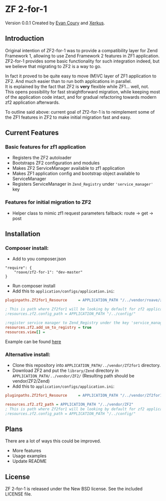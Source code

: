 # ZF 2-for-1

Version 0.0.1 Created by [Evan Coury](http://blog.evan.pro/) and [Xerkus](https://github.com/Xerkus/).

## Introduction

Original intention of ZF2-for-1 was to provide a compatibility layer for
Zend Framework 1, allowing to use Zend Framework 2 features in ZF1 application.
ZF2-for-1 provides some basic functionality for such integration indeed,
but we believe that migrating to ZF2 is a way to go.

In fact it proved to be quite easy to move (M)VC layer of ZF1 application to
ZF2. And much easier than to run both applications in parallel.  
It is explained by the fact that ZF2 is **very** flexible while ZF1... well,
not.  
This opens possibility for fast straightforward migration, while keeping
most of the application code intact, and for gradual refactoring towards modern
zf2 application afterwards.

To outline said above: current goal of Zf2-for-1 is to reimplement some of the
ZF1 features in ZF2 to make initial migration fast and easy.

## Current Features

### Basic features for zf1 application

* Registers the ZF2 autoloader
* Bootstraps ZF2 configuration and modules
* Makes ZF2 ServiceManager available to zf1 application
* Makes ZF1 application config and bootstrap object available to ServiceManager
* Registers ServiceManager in `Zend_Registry` under `'service_manager'` key

### Features for initial migration to ZF2

* Helper class to mimic zf1 request parameters fallback: route -> get -> post

## Installation

### Composer install:

* Add to you composer.json
```
"require": {
    "roave/zf2-for-1": "dev-master"
}
```

* Run composer install
* Add this to `application/configs/application.ini`:
```ini
pluginpaths.Zf2for1_Resource     = APPLICATION_PATH "/../vendor/roave/zf2-for-1/src/Zf2for1/Resource"

; This is path where Zf2for1 will be looking by default for zf2 application config
;resources.zf2.config_path = APPLICATION_PATH "/../config/"

;register service manager to Zend_Registry under the key 'service_manager'
resources.zf2.add_sm_to_registry = true
resources.view[] =
```

Example can be found [here](https://github.com/Xerkus/zf2-for-1-example)

### Alternative install:

* Clone this repository into `APPLICATION_PATH/../vendor/Zf2for1` directory.
* Download ZF2 and put the `library/Zend` directory in `APPLICATION_PATH/../vendor/ZF2/`
(Resulting path should be vendor/ZF2/Zend)
* Add this to `application/configs/application.ini`:
```ini
pluginpaths.Zf2for1_Resource     = APPLICATION_PATH "/../vendor/Zf2for1/src/Zf2for1/Resource"

resources.zf2.zf2_path = APPLICATION_PATH "/../vendor/ZF2"
; This is path where Zf2for1 will be looking by default for zf2 application config
;resources.zf2.config_path = APPLICATION_PATH "/../config/"
```

## Plans

There are a lot of ways this could be improved.

* More features
* Usage examples
* Update README

## License

ZF 2-for-1 is released under the New BSD license. See the included LICENSE file.
